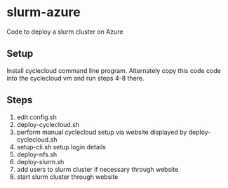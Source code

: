# slurm-azure
Code to deploy a slurm cluster on Azure

## Setup
Install cyclecloud command line program.
Alternately copy this code code into the cyclecloud vm and run steps 4-8 there.

## Steps
1. edit config.sh
2. deploy-cyclecloud.sh
3. perform manual cyclecloud setup via website displayed by deploy-cyclecloud.sh
4. setup-cli.sh setup login details
5. deploy-nfs.sh
6. deploy-slurm.sh
7. add users to slurm cluster if necessary through website
8. start slurm cluster through website
